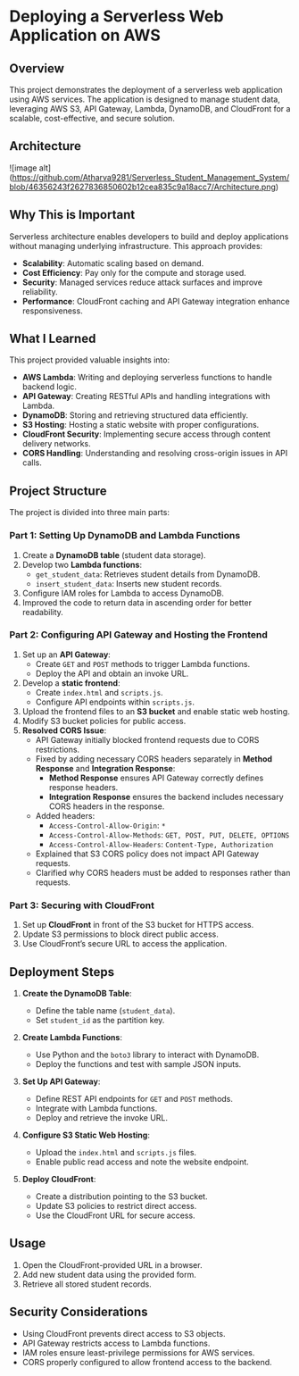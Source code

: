 # Deploying a Serverless Web Application on AWS

## Overview
This project demonstrates the deployment of a serverless web application using AWS services. The application is designed to manage student data, leveraging AWS S3, API Gateway, Lambda, DynamoDB, and CloudFront for a scalable, cost-effective, and secure solution.

## Architecture
![image alt] (https://github.com/Atharva9281/Serverless_Student_Management_System/blob/46356243f2627836850602b12cea835c9a18acc7/Architecture.png)

## Why This is Important
Serverless architecture enables developers to build and deploy applications without managing underlying infrastructure. This approach provides:
- **Scalability**: Automatic scaling based on demand.
- **Cost Efficiency**: Pay only for the compute and storage used.
- **Security**: Managed services reduce attack surfaces and improve reliability.
- **Performance**: CloudFront caching and API Gateway integration enhance responsiveness.

## What I Learned
This project provided valuable insights into:
- **AWS Lambda**: Writing and deploying serverless functions to handle backend logic.
- **API Gateway**: Creating RESTful APIs and handling integrations with Lambda.
- **DynamoDB**: Storing and retrieving structured data efficiently.
- **S3 Hosting**: Hosting a static website with proper configurations.
- **CloudFront Security**: Implementing secure access through content delivery networks.
- **CORS Handling**: Understanding and resolving cross-origin issues in API calls.

## Project Structure
The project is divided into three main parts:

### Part 1: Setting Up DynamoDB and Lambda Functions
1. Create a **DynamoDB table** (student data storage).
2. Develop two **Lambda functions**:
   - `get_student_data`: Retrieves student details from DynamoDB.
   - `insert_student_data`: Inserts new student records.
3. Configure IAM roles for Lambda to access DynamoDB.
4. Improved the code to return data in ascending order for better readability.

### Part 2: Configuring API Gateway and Hosting the Frontend
1. Set up an **API Gateway**:
   - Create `GET` and `POST` methods to trigger Lambda functions.
   - Deploy the API and obtain an invoke URL.
2. Develop a **static frontend**:
   - Create `index.html` and `scripts.js`.
   - Configure API endpoints within `scripts.js`.
3. Upload the frontend files to an **S3 bucket** and enable static web hosting.
4. Modify S3 bucket policies for public access.
5. **Resolved CORS Issue**:
   - API Gateway initially blocked frontend requests due to CORS restrictions.
   - Fixed by adding necessary CORS headers separately in **Method Response** and **Integration Response**:
     - **Method Response** ensures API Gateway correctly defines response headers.
     - **Integration Response** ensures the backend includes necessary CORS headers in the response.
   - Added headers:
     - `Access-Control-Allow-Origin`: `*`
     - `Access-Control-Allow-Methods`: `GET, POST, PUT, DELETE, OPTIONS`
     - `Access-Control-Allow-Headers`: `Content-Type, Authorization`
   - Explained that S3 CORS policy does not impact API Gateway requests.
   - Clarified why CORS headers must be added to responses rather than requests.

### Part 3: Securing with CloudFront
1. Set up **CloudFront** in front of the S3 bucket for HTTPS access.
2. Update S3 permissions to block direct public access.
3. Use CloudFront’s secure URL to access the application.

## Deployment Steps
1. **Create the DynamoDB Table**:
   - Define the table name (`student_data`).
   - Set `student_id` as the partition key.
   
2. **Create Lambda Functions**:
   - Use Python and the `boto3` library to interact with DynamoDB.
   - Deploy the functions and test with sample JSON inputs.

3. **Set Up API Gateway**:
   - Define REST API endpoints for `GET` and `POST` methods.
   - Integrate with Lambda functions.
   - Deploy and retrieve the invoke URL.

4. **Configure S3 Static Web Hosting**:
   - Upload the `index.html` and `scripts.js` files.
   - Enable public read access and note the website endpoint.

5. **Deploy CloudFront**:
   - Create a distribution pointing to the S3 bucket.
   - Update S3 policies to restrict direct access.
   - Use the CloudFront URL for secure access.

## Usage
1. Open the CloudFront-provided URL in a browser.
2. Add new student data using the provided form.
3. Retrieve all stored student records.

## Security Considerations
- Using CloudFront prevents direct access to S3 objects.
- API Gateway restricts access to Lambda functions.
- IAM roles ensure least-privilege permissions for AWS services.
- CORS properly configured to allow frontend access to the backend.

